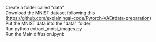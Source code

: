 Create a folder called "data"<br />
Download the MNIST dataset following this (https://github.com/explainingai-code/Pytorch-VAE#data-preparation)<br />
Put the MNIST data into the "data" folder<br />
Run python extract_mnist_images.py<br />
Run the Main diffusion.ipynb<br />